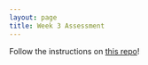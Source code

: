 ```yaml
---
layout: page
title: Week 3 Assessment
---
```


Follow the instructions on [this repo](https://github.com/turingschool-examples/Launch_Mod5Week3Assessment)!